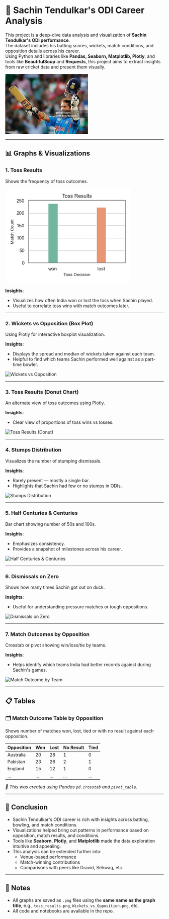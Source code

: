 # 🏏 Sachin Tendulkar's ODI Career Analysis

This project is a deep-dive data analysis and visualization of **Sachin Tendulkar's ODI performance**.  
The dataset includes his batting scores, wickets, match conditions, and opposition details across his career.  
Using Python and libraries like **Pandas, Seaborn, Matplotlib, Plotly**, and tools like **BeautifulSoup** and **Requests**, this project aims to extract insights from raw cricket data and present them visually.

![](Images/Sachin_Tendulkar.jpg)

---

## 📊 Graphs & Visualizations

### 1. Toss Results

Shows the frequency of toss outcomes.

![](Images/Toss_Results.png)


**Insights**:
- Visualizes how often India won or lost the toss when Sachin played.
- Useful to correlate toss wins with match outcomes later.
---

### 2. Wickets vs Opposition (Box Plot)

Using Plotly for interactive boxplot visualization.

**Insights**:
- Displays the spread and median of wickets taken against each team.
- Helpful to find which teams Sachin performed well against as a part-time bowler.

![Wickets vs Opposition](Wickets_vs_Opposition.png)

---

### 3. Toss Results (Donut Chart)

An alternate view of toss outcomes using Plotly.

**Insights**:
- Clear view of proportions of toss wins vs losses.

![Toss Results (Donut)](Toss_Results_(Donut_Chart).png)

---

### 4. Stumps Distribution

Visualizes the number of stumping dismissals.

**Insights**:
- Rarely present — mostly a single bar.
- Highlights that Sachin had few or no stumps in ODIs.

![Stumps Distribution](Stumps_Distribution.png)

---

### 5. Half Centuries & Centuries

Bar chart showing number of 50s and 100s.

**Insights**:
- Emphasizes consistency.
- Provides a snapshot of milestones across his career.

![Half Centuries & Centuries](Half_Centuries_and_Centuries.png)

---

### 6. Dismissals on Zero

Shows how many times Sachin got out on duck.

**Insights**:
- Useful for understanding pressure matches or tough oppositions.

![Dismissals on Zero](Dismissals_on_Zero.png)

---

### 7. Match Outcomes by Opposition

Crosstab or pivot showing win/loss/tie by teams.

**Insights**:
- Helps identify which teams India had better records against during Sachin's games.

![Match Outcome by Team](Match_Outcome_by_Team.png)

---

## 📋 Tables

### 🗂 Match Outcome Table by Opposition

Shows number of matches won, lost, tied or with no result against each opposition.

| Opposition | Won | Lost | No Result | Tied |
|------------|-----|------|-----------|------|
| Australia  | 20  | 28   | 1         | 0    |
| Pakistan   | 23  | 26   | 2         | 1    |
| England    | 15  | 12   | 1         | 0    |
| ...        | ... | ...  | ...       | ...  |

_📌 This was created using Pandas `pd.crosstab` and `pivot_table`._

---

## 🏁 Conclusion

- Sachin Tendulkar's ODI career is rich with insights across batting, bowling, and match conditions.
- Visualizations helped bring out patterns in performance based on opposition, match results, and conditions.
- Tools like **Seaborn**, **Plotly**, and **Matplotlib** made the data exploration intuitive and appealing.
- This analysis can be extended further into:
  - Venue-based performance
  - Match-winning contributions
  - Comparisons with peers like Dravid, Sehwag, etc.

---

## 🔖 Notes

- All graphs are saved as `.png` files using the **same name as the graph title**, e.g., `toss_results.png`, `Wickets_vs_Opposition.png`, etc.
- All code and notebooks are available in the repo.
